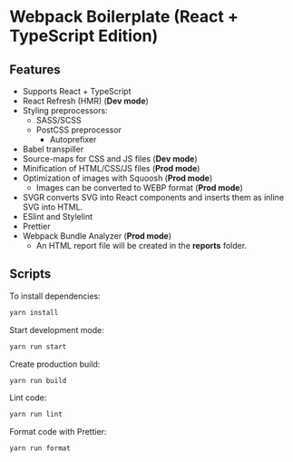 # Webpack Boilerplate (React + TypeScript Edition)

## Features

- Supports React + TypeScript
- React Refresh (HMR) (**Dev mode**)
- Styling preprocessors:
  - SASS/SCSS
  - PostCSS preprocessor
    - Autoprefixer
- Babel transpiller
- Source-maps for CSS and JS files (**Dev mode**)
- Minification of HTML/CSS/JS files (**Prod mode**)
- Optimization of images with Squoosh (**Prod mode**)
  - Images can be converted to WEBP format (**Prod mode**)
- SVGR converts SVG into React components and inserts them as inline SVG into HTML.
- ESlint and Stylelint
- Prettier
- Webpack Bundle Analyzer (**Prod mode**)
  - An HTML report file will be created in the **reports** folder.

## Scripts

To install dependencies:

```sh
yarn install
```

Start development mode:

```sh
yarn run start
```

Create production build:

```sh
yarn run build
```

Lint code:

```sh
yarn run lint
```

Format code with Prettier:

```sh
yarn run format
```
